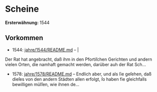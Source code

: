 # Scheine

**Ersterwähnung:** 1544

## Vorkommen
- 1544: [jahre/1544/README.md](../jahre/1544/README.md) – |

Der Rat hat angebracht, daß ihm in den Pfortiſchen
Gerichten und andern vielen Orten, die namhaft gemacht
werden, darüber auh der Rat Sch...
- 1578: [jahre/1578/README.md](../jahre/1578/README.md) – Endlich aber, und als ſie geſehen, daß
dieſes von den andern Städten allen erfolgt, ſo haben
fie gleichfalls bewilligen müſſen, wie ihnen de...
